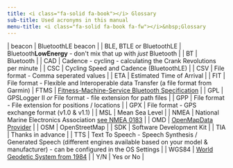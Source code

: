 ```yaml
---
title: <i class="fa-solid fa-book"></i> Glossary
sub-title: Used acronyms in this manual
menu-title: <i class="fa-solid fa-book fa-fw"></i>&nbsp;Glossary
---
```


| beacon | BluetoothLE beacon |
| BLE, BTLE or BluetoothLE | Bluetooth**LowEnergy** - don't mix that up with _just_ Bluetooth |
| BT | Bluetooth |
| CAD | Cadence - cycling - calculating the Crank Revolutions per minute |
| CSC | Cycling Speed and Cadence (BluetoothLE) |
| CSV | File format - Comma seperated values |
| ETA | Estimated Time of Arrival |
| FIT | File format - Flexible and Interoperable data Transfer (a file format from Garmin)
| FTMS | [Fitness-Machine-Service Bluetooth Specification](https://www.bluetooth.com/specifications/specs/fitness-machine-service-1-0/) |
| GPL | GPSLogger II _or_ File format - file extension for path files |
| GPP | File format - File extension for positions / locations |
| GPX | File format - GPS exchange format (v1.0 & v1.1) |
| MSL | Mean Sea Level |
| NMEA | National Marine Electronics Association [see NMEA 0183](https://en.wikipedia.org/wiki/NMEA_0183) |
| OMD | [OpenMapData Provider](../2200-openmapdata/) |
| OSM | OpenStreetMap |
| SDK | Software Development Kit |
| TIA | Thanks in advance | 
| TTS | Text To Speech - Speech Synthesis / Generated Speech (different engines available based on your model & manufacturer) - can be configured in the OS Settings |
| WGS84 | [World Geodetic System from 1984](https://en.wikipedia.org/wiki/World_Geodetic_System#WGS84) |
| Y/N | Yes or No |
